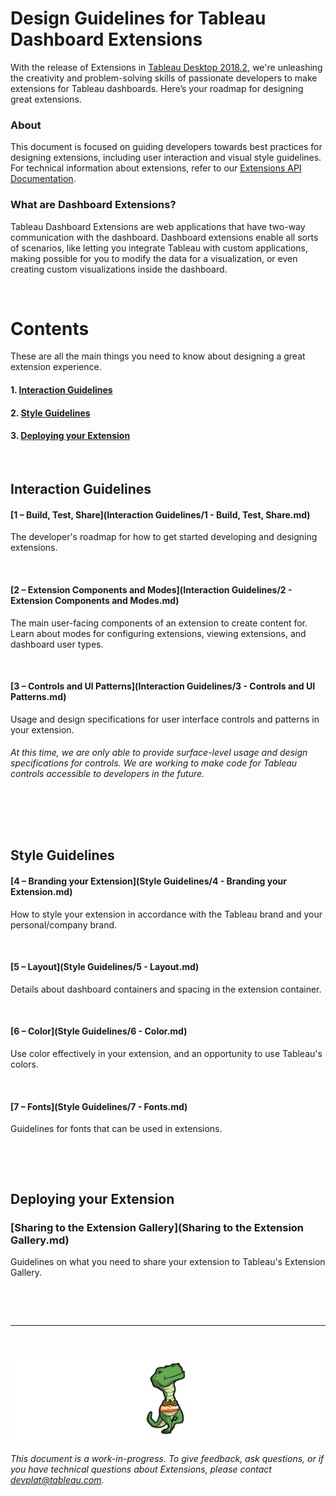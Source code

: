 # Design Guidelines for Tableau Dashboard Extensions

With the release of Extensions in [Tableau Desktop 2018.2](https://www.tableau.com/support/releases/desktop/2018.2), we're unleashing the creativity and problem-solving skills of passionate developers to make extensions for Tableau dashboards. Here’s your roadmap for designing great extensions.


### About
This document is focused on guiding developers towards best practices for designing extensions, including user interaction and visual style guidelines. For technical information about extensions, refer to our [Extensions API Documentation](https://tableau.github.io/extensions-api/).


### What are Dashboard Extensions?
Tableau Dashboard Extensions are web applications that have two-way communication with the dashboard. Dashboard extensions enable all sorts of scenarios, like letting you integrate Tableau with custom applications, making possible for you to modify the data for a visualization, or even creating custom visualizations inside the dashboard. 

&nbsp;

# Contents
These are all the main things you need to know about designing a great extension experience.

#### 1. [Interaction Guidelines](#interaction-guidelines)
#### 2. [Style Guidelines](#style-guidelines)
#### 3. [Deploying your Extension](#deploying-your-extension)

&nbsp;

## Interaction Guidelines

#### [1 – Build, Test, Share](Interaction Guidelines/1 - Build, Test, Share.md)
The developer's roadmap for how to get started developing and designing extensions.

&nbsp;

#### [2 – Extension Components and Modes](Interaction Guidelines/2 - Extension Components and Modes.md)
The main user-facing components of an extension to create content for. Learn about modes for configuring extensions, viewing extensions, and dashboard user types.

&nbsp;

#### [3 – Controls and UI Patterns](Interaction Guidelines/3 - Controls and UI Patterns.md)
Usage and design specifications for user interface controls and patterns in your extension.

###### *At this time, we are only able to provide surface-level usage and design specifications for controls. We are working to make code for Tableau controls accessible to developers in the future.*

&nbsp;

&nbsp;

## Style Guidelines

#### [4 – Branding your Extension](Style Guidelines/4 - Branding your Extension.md)
How to style your extension in accordance with the Tableau brand and your personal/company brand.

&nbsp;

#### [5 – Layout](Style Guidelines/5 - Layout.md)
Details about dashboard containers and spacing in the extension container.

&nbsp;

#### [6 – Color](Style Guidelines/6 - Color.md)
Use color effectively in your extension, and an opportunity to use Tableau's colors.

&nbsp;

#### [7 – Fonts](Style Guidelines/7 - Fonts.md)
Guidelines for fonts that can be used in extensions.

&nbsp;

&nbsp;

## Deploying your Extension

### [Sharing to the Extension Gallery](Sharing to the Extension Gallery.md)
Guidelines on what you need to share your extension to Tableau's Extension Gallery.

&nbsp;

&nbsp;

---
&nbsp;

![Extensions are made using a manifest file called a .trex! FreLard stands for the Seattle neighborhoods of Fremont and Wallingford, where Tableau's headquarters stands.](imgs/trex.png)

*This document is a work-in-progress. To give feedback, ask questions, or if you have technical questions about Extensions, please contact devplat@tableau.com.*
